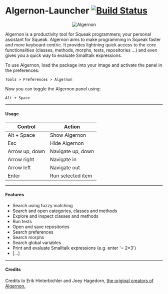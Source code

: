 Algernon-Launcher [![Build Status](https://travis-ci.org/HPI-SWA-Teaching/Algernon-Launcher.svg)](https://travis-ci.org/HPI-SWA-Teaching/Algernon-Launcher)
===================

<p align="center">
  <img src="https://cloud.githubusercontent.com/assets/7422050/9015196/964cdde0-37c7-11e5-8ef6-f9baef559391.png" alt="Algernon"/>
</p>

Algernon is a productivity tool for Squeak programmers; your personal assistant for Squeak. Algernon aims to make programming in Squeak faster and more keyboard centric. It provides lightning quick access to the core functionalities (classes, methods, morphs, tests, repositories ...) and even gives you a quick way to evaluate Smalltalk expressions.


To use Algernon, load the package into your image and activate the panel in the preferences:

```
Tools > Preferences > Algernon
```

Now you can toggle the Algernon panel using:

```
Alt + Space
```

---

#### Usage

| Control        | Action            |
|----------------|-------------------|
| Alt + Space    | Show Algernon     |
| Esc            | Hide Algernon     |
| Arrow up, down | Navigate up, down |
| Arrow right    | Navigate in       |
| Arrow left     | Navigate out      |
| Enter          | Run selected item |

---

#### Features

- Search using fuzzy matching
- Search and open categories, classes and methods
- Explore and inspect classes and methods
- Run tests
- Open and save repositories
- Search preferences
- Search morphs
- Search global variables
- Print and evaluate Smalltalk expressions (e.g. enter '= 2*3')
- [...]

---

#### Credits

Credits to Erik Hinterbichler and Joey Hagedorn, [the original creators of Algernon.](http://erikhinterbichler.com/apps/algernon/)
